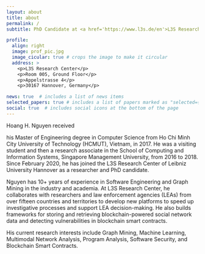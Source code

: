 ```yaml
---
layout: about
title: about
permalink: /
subtitle: PhD Candidate at <a href='https://www.l3s.de/en'>L3S Research Center, Leibniz University Hannover</a>.

profile:
  align: right
  image: prof_pic.jpg
  image_cicular: true # crops the image to make it circular
  address: >
    <p>L3S Research Center</p>
    <p>Room 005, Ground Floor</p>
    <p>Appelstrasse 4</p>
    <p>30167 Hannover, Germany</p>

news: true  # includes a list of news items
selected_papers: true # includes a list of papers marked as "selected={true}"
social: true  # includes social icons at the bottom of the page
---
```


Hoang H. Nguyen received 
<!-- his Bachelor of Science degree in Electronics and Telecommunications from Ho Chi Minh City University of Science (HCMUS), Vietnam, in 2013, and  -->
his Master of Engineering degree in Computer Science from Ho Chi Minh City University of Technology (HCMUT), Vietnam, in 2017. He was a visiting student and then a research associate in the School of Computing and Information Systems, Singapore Management University, from 2016 to 2018. Since February 2020, he has joined the L3S Research Center of Leibniz University Hannover as a researcher and PhD candidate. 

Nguyen has 10+ years of experience in Software Engineering and Graph Mining in the industry and academia. At L3S Research Center, he collaborates with researchers and law enforcement agencies (LEAs) from over fifteen countries and territories to develop new platforms to speed up investigative processes and support LEA decision-making. He also builds frameworks for storing and retrieving blockchain-powered social network data and detecting vulnerabilities in blockchain smart contracts. 

His current research interests include Graph Mining, Machine Learning, Multimodal Network Analysis, Program Analysis, Software Security, and Blockchain Smart Contracts.
